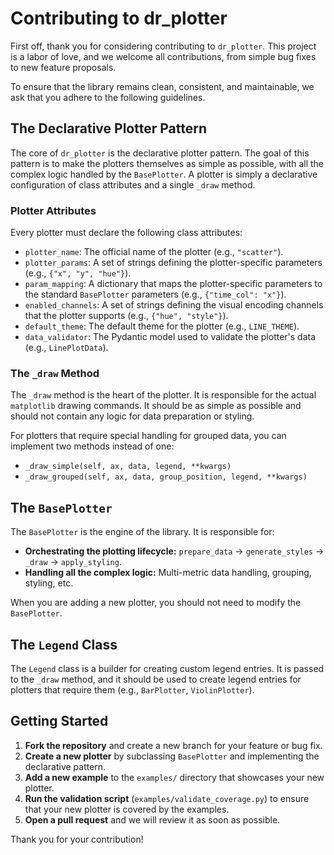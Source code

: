 # Contributing to dr_plotter

First off, thank you for considering contributing to `dr_plotter`. This project is a labor of love, and we welcome all contributions, from simple bug fixes to new feature proposals.

To ensure that the library remains clean, consistent, and maintainable, we ask that you adhere to the following guidelines.

## The Declarative Plotter Pattern

The core of `dr_plotter` is the declarative plotter pattern. The goal of this pattern is to make the plotters themselves as simple as possible, with all the complex logic handled by the `BasePlotter`. A plotter is simply a declarative configuration of class attributes and a single `_draw` method.

### Plotter Attributes

Every plotter must declare the following class attributes:

*   `plotter_name`: The official name of the plotter (e.g., `"scatter"`).
*   `plotter_params`: A set of strings defining the plotter-specific parameters (e.g., `{"x", "y", "hue"}`).
*   `param_mapping`: A dictionary that maps the plotter-specific parameters to the standard `BasePlotter` parameters (e.g., `{"time_col": "x"}`).
*   `enabled_channels`: A set of strings defining the visual encoding channels that the plotter supports (e.g., `{"hue", "style"}`).
*   `default_theme`: The default theme for the plotter (e.g., `LINE_THEME`).
*   `data_validator`: The Pydantic model used to validate the plotter's data (e.g., `LinePlotData`).

### The `_draw` Method

The `_draw` method is the heart of the plotter. It is responsible for the actual `matplotlib` drawing commands. It should be as simple as possible and should not contain any logic for data preparation or styling.

For plotters that require special handling for grouped data, you can implement two methods instead of one:

*   `_draw_simple(self, ax, data, legend, **kwargs)`
*   `_draw_grouped(self, ax, data, group_position, legend, **kwargs)`

## The `BasePlotter`

The `BasePlotter` is the engine of the library. It is responsible for:

*   **Orchestrating the plotting lifecycle:** `prepare_data` -> `generate_styles` -> `_draw` -> `apply_styling`.
*   **Handling all the complex logic:** Multi-metric data handling, grouping, styling, etc.

When you are adding a new plotter, you should not need to modify the `BasePlotter`.

## The `Legend` Class

The `Legend` class is a builder for creating custom legend entries. It is passed to the `_draw` method, and it should be used to create legend entries for plotters that require them (e.g., `BarPlotter`, `ViolinPlotter`).

## Getting Started

1.  **Fork the repository** and create a new branch for your feature or bug fix.
2.  **Create a new plotter** by subclassing `BasePlotter` and implementing the declarative pattern.
3.  **Add a new example** to the `examples/` directory that showcases your new plotter.
4.  **Run the validation script** (`examples/validate_coverage.py`) to ensure that your new plotter is covered by the examples.
5.  **Open a pull request** and we will review it as soon as possible.

Thank you for your contribution!
